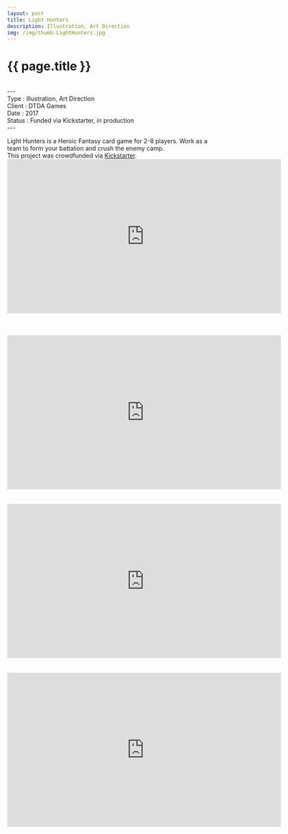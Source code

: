 ```yaml
---
layout: post
title: Light Hunters
description: Illustration, Art Direction
img: /img/thumb-LightHunters.jpg
---
```


<h1 class="post-title">{{ page.title }}</h1>
<div class="img_row">
    <img class="col three" src="{{ site.baseurl }}/img/lighthunters/Light-Hunters-head.jpg" alt="" title="Light Hunters"/>
</div>
<p class="caption">
---<br/>
Type : Illustration, Art Direction<br/>
Client : DTDA Games<br/>
Date : 2017<br/>
Status : Funded via Kickstarter, in production<br/>
---
</p>
Light Hunters is a Heroic Fantasy card game for 2-8 players. Work as a team to form your battalion and crush the enemy camp.<br/>
This project was crowdfunded via <a href="https://www.kickstarter.com/projects/dtdagames/light-hunters-battalion-of-darkness">Kickstarter</a>.


<div class="img_row">
    <img class="col three" src="{{ site.basteurl }}/img/lighthunters/Light-Hunters-Kickstarter-trailer.jpg" alt="" title="Kickstarter Trailer"/>
        <div class="videoWrapperPortfolio lighthunters-colorbg">
            <iframe width="640" height="360" src="https://www.youtube.com/embed/U4FzAG1Y77Y?rel=0" frameborder="0" allowfullscreen></iframe><br/><br/>&nbsp;
        </div>
	<img class="col three" src="{{ site.baseurl }}/img/lighthunters/Light-Hunters-Character-Design.jpg" alt="" title="Character Design"/>
	<img class="col three" src="{{ site.baseurl }}/img/lighthunters/Light-Hunters-Tank.jpg" alt="" title="Light Hunters' Tank"/>
	<img class="col three" src="{{ site.baseurl }}/img/lighthunters/Light-Hunters-Fighter.jpg" alt="" title="Light Hunters' Fighter"/>
	<img class="col three" src="{{ site.baseurl }}/img/lighthunters/Light-Hunters-Healer.jpg" alt="" title="Light Hunters' Healer"/>
	<img class="col three" src="{{ site.baseurl }}/img/lighthunters/Light-Hunters-Spellcaster.jpg" alt="" title="Light Hunters' Spellcaster"/>
    <img class="col three" src="{{ site.baseurl }}/img/lighthunters/Light-Hunters-Speed-Drawings.jpg" alt="" title="Speed Drawings"/>
        <div class="videoWrapperPortfolio lighthunters-colorbg">
            <iframe width="640" height="360" src="https://www.youtube.com/embed/l8LXOMG7oys?rel=0" frameborder="0" allowfullscreen></iframe><br/><br/>&nbsp;
        </div>
        <div class="videoWrapperPortfolio lighthunters-colorbg">
            <iframe width="640" height="360" src="https://www.youtube.com/embed/4qYABz_-PVA?rel=0" frameborder="0" allowfullscreen></iframe><br/><br/>&nbsp;
        </div>
        <div class="videoWrapperPortfolio lighthunters-colorbg">
            <iframe width="640" height="360" src="https://www.youtube.com/embed/uO3UJ_zzRMM?rel=0" frameborder="0" allowfullscreen></iframe><br/><br/>&nbsp;
        </div>
    <img class="col three" src="{{ site.baseurl }}/img/lighthunters/Light-Hunters-drawing.jpg" alt="" title="Light Hunters' Drawings"/>
    <img class="col three" src="{{ site.baseurl }}/img/lighthunters/Light-Hunters-Cards-Overlays.jpg" alt="" title="Cards Overlays"/>
    <img class="col three" src="{{ site.baseurl }}/img/lighthunters/Light-Hunters-cards.jpg" alt="" title="Cards Design"/>
    <img class="col three" src="{{ site.baseurl }}/img/lighthunters/Light-Hunters-Token-Design.jpg" alt="" title="Tokens Design"/>
    <img class="col three" src="{{ site.baseurl }}/img/lighthunters/Light-Hunters-Token.jpg" alt="" title="Light Hunters' Tokens of Darkness"/>
    <img class="col three" src="{{ site.baseurl }}/img/lighthunters/Light-Hunters-box-design.jpg" alt="" title="Box Design"/>
    <img class="col three" src="{{ site.baseurl }}/img/lighthunters/Light-Hunters-box.jpg" alt="" title="Light Hunters' Box Set"/>
    <img class="col three" src="{{ site.baseurl }}/img/lighthunters/Light-Hunters-Environement-design.jpg" alt="" title="Environment Design"/>
    <img class="col three" src="{{ site.baseurl }}/img/lighthunters/Light-Hunters-forest1.jpg" alt="" title="Light Hunters' Forest"/>
    <img class="col three" src="{{ site.baseurl }}/img/lighthunters/Light-Hunters-Forest2.jpg" alt="" title="Light Hunters' Forest"/>
</div>
